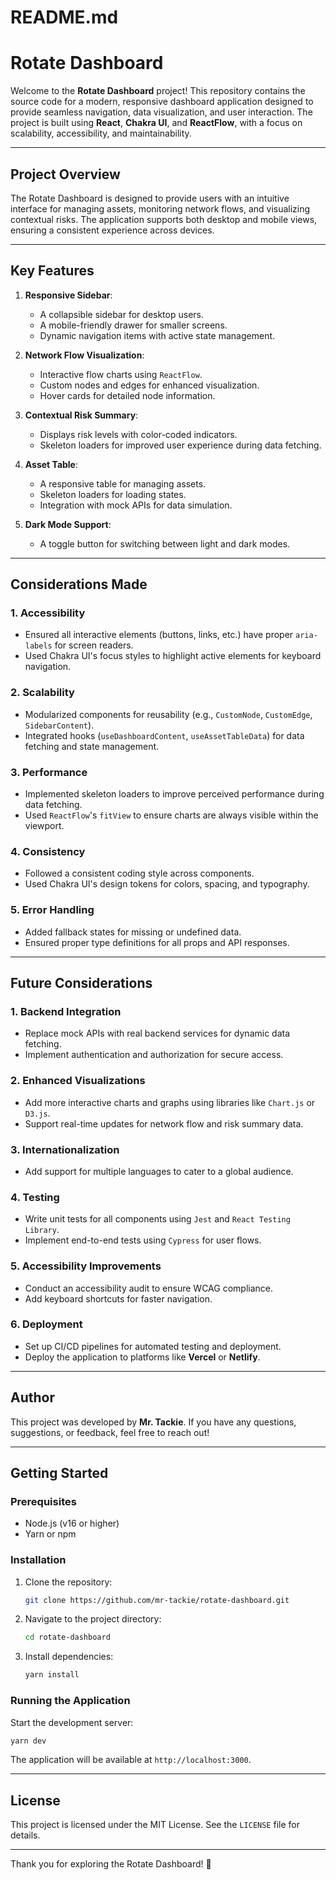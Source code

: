# README.md

# Rotate Dashboard

Welcome to the **Rotate Dashboard** project! This repository contains the source code for a modern, responsive dashboard application designed to provide seamless navigation, data visualization, and user interaction. The project is built using **React**, **Chakra UI**, and **ReactFlow**, with a focus on scalability, accessibility, and maintainability.

---

## Project Overview

The Rotate Dashboard is designed to provide users with an intuitive interface for managing assets, monitoring network flows, and visualizing contextual risks. The application supports both desktop and mobile views, ensuring a consistent experience across devices.

---

## Key Features

1. **Responsive Sidebar**:
   - A collapsible sidebar for desktop users.
   - A mobile-friendly drawer for smaller screens.
   - Dynamic navigation items with active state management.

2. **Network Flow Visualization**:
   - Interactive flow charts using `ReactFlow`.
   - Custom nodes and edges for enhanced visualization.
   - Hover cards for detailed node information.

3. **Contextual Risk Summary**:
   - Displays risk levels with color-coded indicators.
   - Skeleton loaders for improved user experience during data fetching.

4. **Asset Table**:
   - A responsive table for managing assets.
   - Skeleton loaders for loading states.
   - Integration with mock APIs for data simulation.

5. **Dark Mode Support**:
   - A toggle button for switching between light and dark modes.

---

## Considerations Made

### 1. **Accessibility**
- Ensured all interactive elements (buttons, links, etc.) have proper `aria-labels` for screen readers.
- Used Chakra UI's focus styles to highlight active elements for keyboard navigation.

### 2. **Scalability**
- Modularized components for reusability (e.g., `CustomNode`, `CustomEdge`, `SidebarContent`).
- Integrated hooks (`useDashboardContent`, `useAssetTableData`) for data fetching and state management.

### 3. **Performance**
- Implemented skeleton loaders to improve perceived performance during data fetching.
- Used `ReactFlow`'s `fitView` to ensure charts are always visible within the viewport.

### 4. **Consistency**
- Followed a consistent coding style across components.
- Used Chakra UI's design tokens for colors, spacing, and typography.

### 5. **Error Handling**
- Added fallback states for missing or undefined data.
- Ensured proper type definitions for all props and API responses.

---

## Future Considerations

### 1. **Backend Integration**
- Replace mock APIs with real backend services for dynamic data fetching.
- Implement authentication and authorization for secure access.

### 2. **Enhanced Visualizations**
- Add more interactive charts and graphs using libraries like `Chart.js` or `D3.js`.
- Support real-time updates for network flow and risk summary data.

### 3. **Internationalization**
- Add support for multiple languages to cater to a global audience.

### 4. **Testing**
- Write unit tests for all components using `Jest` and `React Testing Library`.
- Implement end-to-end tests using `Cypress` for user flows.

### 5. **Accessibility Improvements**
- Conduct an accessibility audit to ensure WCAG compliance.
- Add keyboard shortcuts for faster navigation.

### 6. **Deployment**
- Set up CI/CD pipelines for automated testing and deployment.
- Deploy the application to platforms like **Vercel** or **Netlify**.

---

## Author

This project was developed by **Mr. Tackie**. If you have any questions, suggestions, or feedback, feel free to reach out!

---

## Getting Started

### Prerequisites
- Node.js (v16 or higher)
- Yarn or npm

### Installation
1. Clone the repository:
   ```bash
   git clone https://github.com/mr-tackie/rotate-dashboard.git
   ```
2. Navigate to the project directory:
   ```bash
   cd rotate-dashboard
   ```
3. Install dependencies:
   ```bash
   yarn install
   ```

### Running the Application
Start the development server:
```bash
yarn dev
```
The application will be available at `http://localhost:3000`.

---

## License

This project is licensed under the MIT License. See the `LICENSE` file for details.

---

Thank you for exploring the Rotate Dashboard! 🎉